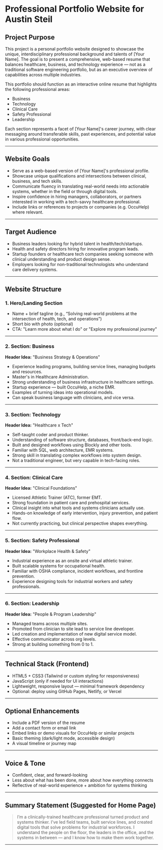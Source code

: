 # Professional Portfolio Website for Austin Steil

## Project Purpose

This project is a personal portfolio website designed to showcase the unique, interdisciplinary professional background and talents of \[Your Name]. The goal is to present a comprehensive, web-based resume that balances healthcare, business, and technology experience — not as a traditional software engineering portfolio, but as an executive overview of capabilities across multiple industries.

This portfolio should function as an interactive online resume that highlights the following professional areas:

* Business
* Technology
* Clinical Care
* Safety Professional
* Leadership

Each section represents a facet of \[Your Name]'s career journey, with clear messaging around transferable skills, past experiences, and potential value in various professional opportunities.

---

## Website Goals

* Serve as a web-based version of \[Your Name]'s professional profile.
* Showcase unique qualifications and intersections between clinical, business, and tech skills.
* Communicate fluency in translating real-world needs into actionable systems, whether in the field or through digital tools.
* Inspire confidence in hiring managers, collaborators, or partners interested in working with a tech-savvy healthcare professional.
* Include links or references to projects or companies (e.g. OccuHelp) where relevant.

---

## Target Audience

* Business leaders looking for hybrid talent in health/tech/startups.
* Health and safety directors hiring for innovative program leads.
* Startup founders or healthcare tech companies seeking someone with clinical understanding and product design sense.
* Employers looking for non-traditional technologists who understand care delivery systems.

---

## Website Structure

### 1. **Hero/Landing Section**

* Name + brief tagline (e.g., “Solving real-world problems at the intersection of health, tech, and operations”)
* Short bio with photo (optional)
* CTA: "Learn more about what I do" or "Explore my professional journey"

---

### 2. **Section: Business**

**Header Idea:** "Business Strategy & Operations"

* Experience leading programs, building service lines, managing budgets and resources.
* Master's in Healthcare Administration.
* Strong understanding of business infrastructure in healthcare settings.
* Startup experience — built OccuHelp, a niche EMR.
* Examples of turning ideas into operational models.
* Can speak business language with clinicians, and vice versa.

---

### 3. **Section: Technology**

**Header Idea:** "Healthcare x Tech"

* Self-taught coder and product thinker.
* Understanding of software structure, databases, front/back-end logic.
* Built and designed workflows using Blockly and other tools.
* Familiar with SQL, web architecture, EMR systems.
* Strong skill in translating complex workflows into system design.
* Not a traditional engineer, but very capable in tech-facing roles.

---

### 4. **Section: Clinical Care**

**Header Idea:** "Clinical Foundations"

* Licensed Athletic Trainer (ATC), former EMT.
* Strong foundation in patient care and prehospital services.
* Clinical insight into what tools and systems clinicians actually use.
* Hands-on knowledge of early intervention, injury prevention, and patient flow.
* Not currently practicing, but clinical perspective shapes everything.

---

### 5. **Section: Safety Professional**

**Header Idea:** "Workplace Health & Safety"

* Industrial experience as an onsite and virtual athletic trainer.
* Built scalable systems for occupational health.
* Familiar with OSHA compliance, incident workflows, and frontline prevention.
* Experience designing tools for industrial workers and safety professionals.

---

### 6. **Section: Leadership**

**Header Idea:** "People & Program Leadership"

* Managed teams across multiple sites.
* Promoted from clinician to site lead to service line developer.
* Led creation and implementation of new digital service model.
* Effective communicator across org levels.
* Strong at building something from 0 to 1.

---

## Technical Stack (Frontend)

* HTML5 + CSS3 (Tailwind or custom styling for responsiveness)
* JavaScript (only if needed for UI interactions)
* Lightweight, responsive layout — minimal framework dependency
* Optional: deploy using GitHub Pages, Netlify, or Vercel

---

## Optional Enhancements

* Include a PDF version of the resume
* Add a contact form or email link
* Embed links or demo visuals for OccuHelp or similar projects
* Basic theming (dark/light mode, accessible design)
* A visual timeline or journey map

---

## Voice & Tone

* Confident, clear, and forward-looking
* Less about what has been done, more about how everything connects
* Reflective of real-world experience + ambition for systems thinking

---

## Summary Statement (Suggested for Home Page)

> I’m a clinically-trained healthcare professional turned product and systems thinker. I’ve led field teams, built service lines, and created digital tools that solve problems for industrial workforces. I understand the people on the floor, the leaders in the office, and the systems in between — and I know how to make them work together.

---
